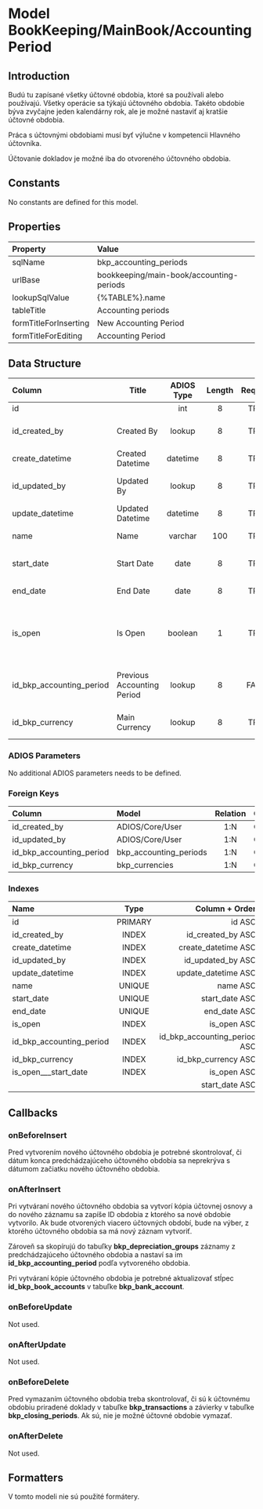 # Model BookKeeping/MainBook/AccountingPeriod

## Introduction

Budú tu zapísané všetky účtovné obdobia, ktoré sa používali alebo používajú. Všetky operácie sa týkajú účtovného obdobia. Takéto obdobie býva zvyčajne jeden kalendárny rok, ale je možné nastaviť aj kratšie účtovné obdobia.

Práca s účtovnými obdobiami musí byť výlučne v kompetencii Hlavného účtovníka.

Účtovanie dokladov je možné iba do otvoreného účtovného obdobia.

## Constants

No constants are defined for this model.

## Properties

| Property              | Value                                    |
| :-------------------- | :--------------------------------------- |
| sqlName               | bkp_accounting_periods                   |
| urlBase               | bookkeeping/main-book/accounting-periods |
| lookupSqlValue        | {%TABLE%}.name                           |
| tableTitle            | Accounting periods                       |
| formTitleForInserting | New Accounting Period                    |
| formTitleForEditing   | Accounting Period                        |

## Data Structure

| Column                   | Title                      | ADIOS Type | Length | Required | Notes                                                                                     |
| :----------------------- | -------------------------- | :--------: | :----: | :------: | :---------------------------------------------------------------------------------------- |
| id                       |                            |    int     |   8    |   TRUE   | Unique record ID                                                                          |
| id_created_by            | Created By                 |   lookup   |   8    |   TRUE   | Reference to user who created the record                                                  |
| create_datetime          | Created Datetime           |  datetime  |   8    |   TRUE   | When the record was created                                                               |
| id_updated_by            | Updated By                 |   lookup   |   8    |   TRUE   | Reference to user who updated the record                                                  |
| update_datetime          | Updated Datetime           |  datetime  |   8    |   TRUE   | When the record was updated                                                               |
| name                     | Name                       |  varchar   |  100   |   TRUE   | Názov účtovného obdobia                                                                   |
| start_date               | Start Date                 |    date    |   8    |   TRUE   | Začiatok účtovného obdobia                                                                |
| end_date                 | End Date                   |    date    |   8    |   TRUE   | Koniec účtovného obdobia                                                                  |
| is_open                  | Is Open                    |  boolean   |   1    |   TRUE   | Príznak, či je účtovné obdobie otvorené a je možné v rámci tohto obdobia pridávať doklady |
| id_bkp_accounting_period | Previous Accounting Period |    lookup     |   8    |  FALSE   | ID predchádzajúceho účtovného obdobia                                                     |
| id_bkp_currency          | Main Currency              |    lookup     |   8    |   TRUE   | Hlavná mena účtovného obdobia                                                             |

### ADIOS Parameters

No additional ADIOS parameters needs to be defined.

### Foreign Keys

| Column                   | Model                  | Relation | OnUpdate | OnDelete |
| :----------------------- | :--------------------- | :------: | -------- | -------- |
| id_created_by            | ADIOS/Core/User        |   1:N    | Cascade  | Cascade  |
| id_updated_by            | ADIOS/Core/User        |   1:N    | Cascade  | Cascade  |
| id_bkp_accounting_period | bkp_accounting_periods |   1:N    | Cascade  | Cascade  |
| id_bkp_currency          | bkp_currencies         |   1:N    | Cascade  | Restrict |

### Indexes

| Name                     |  Type   |               Column + Order |
| :----------------------- | :-----: | ---------------------------: |
| id                       | PRIMARY |                       id ASC |
| id_created_by            |  INDEX  |            id_created_by ASC |
| create_datetime          |  INDEX  |          create_datetime ASC |
| id_updated_by            |  INDEX  |            id_updated_by ASC |
| update_datetime          |  INDEX  |          update_datetime ASC |
| name                     | UNIQUE  |                     name ASC |
| start_date               | UNIQUE  |               start_date ASC |
| end_date                 | UNIQUE  |                 end_date ASC |
| is_open                  |  INDEX  |                  is_open ASC |
| id_bkp_accounting_period |  INDEX  | id_bkp_accounting_period ASC |
| id_bkp_currency          |  INDEX  |          id_bkp_currency ASC |
| is_open___start_date     |  INDEX  |                  is_open ASC |
|                          |         |               start_date ASC |

## Callbacks

### onBeforeInsert

Pred vytvorením nového účtovného obdobia je potrebné skontrolovať, či dátum konca predchádzajúceho účtovného obdobia sa neprekrýva s dátumom začiatku nového účtovného obdobia.

### onAfterInsert

Pri vytváraní nového účtovného obdobia sa vytvorí kópia účtovnej osnovy a do nového záznamu sa zapíše ID obdobia z ktorého sa nové obdobie vytvorilo. Ak bude otvorených viacero účtovných období, bude na výber, z ktorého účtovného obdobia sa má nový záznam vytvoriť.

Zároveň sa skopírujú do tabuľky **bkp_depreciation_groups** záznamy z predchádzajúceho účtovného obdobia a nastaví sa im **id_bkp_accounting_period** podľa vytvoreného obdobia.

Pri vytváraní kópie účtovného obdobia je potrebné aktualizovať stĺpec  **id_bkp_book_accounts** v tabuľke **bkp_bank_account**.

### onBeforeUpdate

Not used.

### onAfterUpdate

Not used.

### onBeforeDelete

Pred vymazaním účtovného obdobia treba skontrolovať, či sú k účtovnému obdobiu priradené doklady v tabuľke **bkp_transactions** a závierky v tabuľke **bkp_closing_periods**. Ak sú, nie je možné účtovné obdobie vymazať.

### onAfterDelete

Not used.

## Formatters

V tomto modeli nie sú použité formátery.
